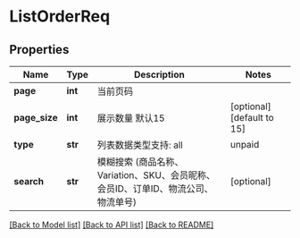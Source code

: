 # ListOrderReq

## Properties
Name | Type | Description | Notes
------------ | ------------- | ------------- | -------------
**page** | **int** |  当前页码 | 
**page_size** | **int** |  展示数量 默认15 | [optional] [default to 15]
**type** | **str** |  列表数据类型支持: all|unpaid|to_ship|shipped|completed|cancelled 默认 all | [optional] [default to 'all']
**search** | **str** |  模糊搜索 (商品名称、Variation、SKU、会员昵称、会员ID、订单ID、物流公司、物流单号) | [optional] 

[[Back to Model list]](../README.md#documentation-for-models) [[Back to API list]](../README.md#documentation-for-api-endpoints) [[Back to README]](../README.md)

